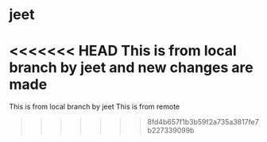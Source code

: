 # jeet
<<<<<<< HEAD
This is from local branch by jeet and new changes are made
=======
This is from local branch by jeet
This is from remote 
>>>>>>> 8fd4b657f1b3b59f2a735a3817fe7b227339099b
